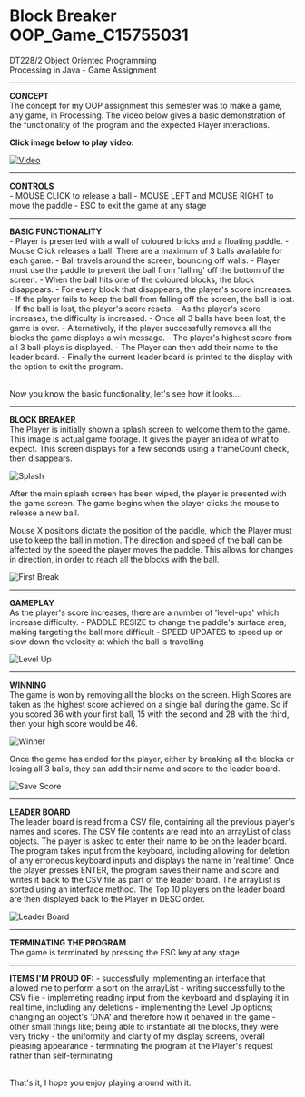 # Block Breaker OOP_Game_C15755031
DT228/2 Object Oriented Programming <br>
Processing in Java - Game Assignment

<hr><b>CONCEPT</b><br>
The concept for my OOP assignment this semester was to make a game, any game, in Processing. 
The video below gives a basic demonstration of the functionality of the program and the expected Player interactions. 

<b>Click image below to play video:</b>

[![Video](http://img.youtube.com/vi/7liHKVstD8Y/0.jpg)](http://www.youtube.com/watch?v=7liHKVstD8Y)

<hr><b>CONTROLS</b><br>
- MOUSE CLICK to release a ball
- MOUSE LEFT and MOUSE RIGHT to move the paddle
- ESC to exit the game at any stage


<hr><b>BASIC FUNCTIONALITY</b><br>
- Player is presented with a wall of coloured bricks and a floating paddle.
- Mouse Click releases a ball. There are a maximum of 3 balls available for each game.
- Ball travels around the screen, bouncing off walls.
- Player must use the paddle to prevent the ball from 'falling' off the bottom of the screen.  
- When the ball hits one of the coloured blocks, the block disappears.
- For every block that disappears, the player's score increases. 
- If the player fails to keep the ball from falling off the screen, the ball is lost. 
- If the ball is lost, the player's score resets.
- As the player's score increases, the difficulty is increased. 
- Once all 3 balls have been lost, the game is over. 
- Alternatively, if the player successfully removes all the blocks the game displays a win message. 
- The player's highest score from all 3 ball-plays is displayed. 
- The Player can then add their name to the leader board. 
- Finally the current leader board is printed to the display with the option to exit the program. 

<br>Now you know the basic functionality, let's see how it looks....

<hr><b>BLOCK BREAKER</b><br>
The Player is initially shown a splash screen to welcome them to the game. This image is actual game footage. It gives the player an idea of what to expect. This screen displays for a few seconds using a frameCount check, then disappears. 

![Splash](/screenshots/splash.JPG?raw=true "Splash")

After the main splash screen has been wiped, the player is presented with the game screen.
The game begins when the player clicks the mouse to release a new ball. 

Mouse X positions dictate the position of the paddle, which the Player must use to keep the ball in motion.
The direction and speed of the ball can be affected by the speed the player moves the paddle. 
This allows for changes in direction, in order to reach all the blocks with the ball. 

![First Break](/screenshots/break.JPG?raw=true "First Break")

<hr><b>GAMEPLAY</b><br>
As the player's score increases, there are a number of 'level-ups' which increase difficulty. 
- PADDLE RESIZE to change the paddle's surface area, making targeting the ball more difficult
- SPEED UPDATES to speed up or slow down the velocity at which the ball is travelling


![Level Up](/screenshots/levelup.JPG?raw=true "Level Up - Increase Difficulty")


<hr><b>WINNING</b><br>
The game is won by removing all the blocks on the screen. 
High Scores are taken as the highest score achieved on a single ball during the game. 
So if you scored 36 with your first ball, 15 with the second and 28 with the third, 
then your high score would be 46. 

![Winner](/screenshots/winner.JPG?raw=true "Winner")

Once the game has ended for the player, either by breaking all the blocks or losing all 3 balls,
they can add their name and score to the leader board.

![Save Score](/screenshots/savename.JPG?raw=true "Save Score")

<hr><b>LEADER BOARD</b><br>
The leader board is read from a CSV file, containing all the previous player's names and scores. 
The CSV file contents are read into an arrayList of class objects. The player is asked to enter their name
to be on the leader board. The program takes input from the keyboard, including 
allowing for deletion of any erroneous keyboard inputs and displays the name in 'real time'. 
Once the player presses ENTER, the program saves their name and score and writes it back to the CSV file as part of the 
leader board. The arrayList is sorted using an interface method. The Top 10 players on the leader board are then displayed back to the Player in DESC order. 


![Leader Board](/screenshots/leaderboard.JPG?raw=true "Leader Board")

<hr><b>TERMINATING THE PROGRAM</b><br>
The game is terminated by pressing the ESC key at any stage.


<hr><b>ITEMS I'M PROUD OF:</b>
- successfully implementing an interface that allowed me to perform a sort on the arrayList
- writing successfully to the CSV file
- implemeting reading input from the keyboard and displaying it in real time, including any deletions
- implementing the Level Up options; changing an object's 'DNA' and therefore how it behaved in the game
- other small things like; being able to instantiate all the blocks, they were very tricky
- the uniformity and clarity of my display screens, overall pleasing appearance
- terminating the program at the Player's request rather than self-terminating

<br>That's it, I hope you enjoy playing around with it.